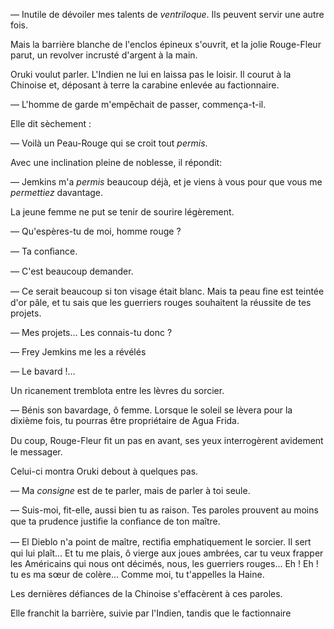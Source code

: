— Inutile de dévoiler mes talents de _ventriloque_. Ils peuvent servir une
autre fois.

Mais la barrière blanche de l'enclos épineux s'ouvrit, et la jolie Rouge-Fleur
parut, un revolver incrusté d'argent à la main.

Oruki voulut parler. L'Indien ne lui en laissa pas le loisir. Il courut à la
Chinoise et, déposant à terre la carabine enlevée au factionnaire.

— L'homme de garde m'empêchait de passer, commença-t-il.

Elle dit sèchement :

— Voilà un Peau-Rouge qui se croit tout _permis_.

Avec une inclination pleine de noblesse, il répondit:

— Jemkins m'a _permis_ beaucoup déjà, et je viens à vous pour que vous me
_permettiez_ davantage.

La jeune femme ne put se tenir de sourire légèrement.

— Qu'espères-tu de moi, homme rouge ?

— Ta conﬁance.

— C'est beaucoup demander.

— Ce serait beaucoup si ton visage était blanc. Mais ta peau ﬁne est teintée
d'or pâle, et tu sais que les guerriers rouges souhaitent la réussite de tes
projets.

— Mes projets... Les connais-tu donc ?

— Frey Jemkins me les a révélés

— Le bavard !...

Un ricanement tremblota entre les lèvres du sorcier.

— Bénis son bavardage, ô femme. Lorsque le soleil se lèvera pour la dixième
fois, tu pourras être propriétaire de Agua Frida.

Du coup, Rouge-Fleur ﬁt un pas en avant, ses yeux interrogèrent avidement le
messager.

Celui-ci montra Oruki debout à quelques pas.

— Ma _consigne_ est de te parler, mais de parler à toi seule.

— Suis-moi, fit-elle, aussi bien tu as raison. Tes paroles prouvent au moins
que ta prudence justiﬁe la conﬁance de ton maître.

— El Dieblo n'a point de maître, rectiﬁa emphatiquement le sorcier. Il sert
qui lui plaît... Et tu me plais, ô vierge aux joues ambrées, car tu veux
frapper les Américains qui nous ont décimés, nous, les guerriers rouges...
Eh ! Eh ! tu es ma sœur de colère... Comme moi, tu t'appelles la Haine.

Les dernières défiances de la Chinoise s'effacèrent à ces paroles.

Elle franchit la barrière, suivie par l'Indien, tandis que le factionnaire

